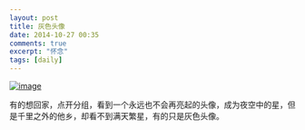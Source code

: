 ```yaml
---
layout: post
title: 灰色头像
date: 2014-10-27 00:35
comments: true
excerpt: "怀念"
tags: [daily]
---
```

<a href="http://ideameet.jd-app.com/jae/uploads/2014/10/wpid-screenshot_2014-10-27-00-26-52.png"><img title="Screenshot_2014-10-27-00-26-52.png" class="alignnone size-full" alt="image" src="http://ideameet.jd-app.com/jae/uploads/2014/10/wpid-screenshot_2014-10-27-00-26-52.png" /></a>



有的想回家，点开分组，看到一个永远也不会再亮起的头像，成为夜空中的星，但是千里之外的他乡，却看不到满天繁星，有的只是灰色头像。
